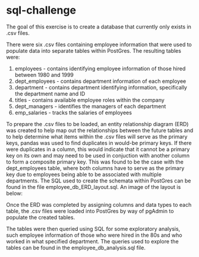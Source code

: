# sql-challenge

The goal of this exercise is to create a database that currently only exists in .csv files.

There were six .csv files containing employee information that were used to populate data into separate tables within PostGres. The resulting tables were:

1) employees - contains identifying employee information of those hired between 1980 and 1999
2) dept_employees - contains department information of each employee
3) department - contains department identifying information, specifically the department name and ID
4) titles - contains available employee roles within the company
5) dept_managers - identifies the managers of each department
6) emp_salaries - tracks the salaries of employees

To prepare the .csv files to be loaded, an entity relationship diagram (ERD) was created to help map out the relationships between the future tables and to help determine what items within the .csv files will serve as the primary keys, pandas was used to find duplicates in would-be primary keys. If there were duplicates in a column, this would indicate that it cannot be a primary key on its own and may need to be used in conjuction with another column to form a composite primary key. This was found to be the case with the dept_employees table, where both columns have to serve as the primary key due to employees being able to be associated with multiple departments. The SQL used to create the schemata within PostGres can be found in the file  employee_db_ERD_layout.sql. An image of the layout is below:

Once the ERD was completed by assigning columns and data types to each table, the .csv files were loaded into PostGres by way of pgAdmin to populate the created tables.

The tables were then queried using SQL for some exploratory analysis, such employee information of those who were hired in the 80s and who worked in what specified department. The queries used to explore the tables can be found in the employee_db_analysis.sql file.

